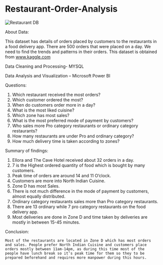 # Restaurant-Order-Analysis

![Restaurant DB](https://github.com/Meenal-Ramteke/Restaurant-Order-Analysis/assets/123671252/dac5be7d-51bd-4cf1-8166-71100dad1694)



About Data:

This dataset has details of orders placed by customers to the restaurants in a food delivery app. There are 500 orders that were placed on a day. We need to find the trends and patterns in their orders. This dataset is obtained from www.kaggle.com

Data Cleaning and Processing- MYSQL

Data Analysis and Visualization – Microsoft Power BI

Questions:
1.	Which restaurant received the most orders?
2.	Which customer ordered the most?
3.	When do customers order more in a day?
4.	What is the most liked cuisine?
5.	Which zone has most sales?
6.	What is the most preferred mode of payment by customers?
7.	Who sales more Pro category restaurants or ordinary category restaurants?
8.	How many restaurants are under Pro and ordinary category?
9.	How much delivery time is taken according to zones?

Summary of findings:
1.	Ellora and The Cave Hotel received about 32 orders in a day.
2.	7 is the Highest ordered quantity of food which is bought by many customers.
3.	Peak time of orders are around 14 and 11 O’clock.
4.	Customers are more into North Indian Cuisine.
5.	Zone D has most Sales.
6.	There is not much difference in the mode of payment by customers, almost equally distributed.
7.	Ordinary category restaurants sales more than Pro category restaurants.
8.	There are 13 ordinary while 7 pro category restaurants on the food delivery app.
9.	Most deliveries are done in Zone D and time taken by deliveries are mostly in between 15-45 minutes.

Conclusion:

	Most of the restaurants are located in Zone D which has most orders and sales. People prefer North Indian Cuisine and customers place orders mostly between 11am-14pm, as during this time most of the people have lunch break so it’s peak time for them so they to be prepared beforehand and requires more manpower during this hours.
